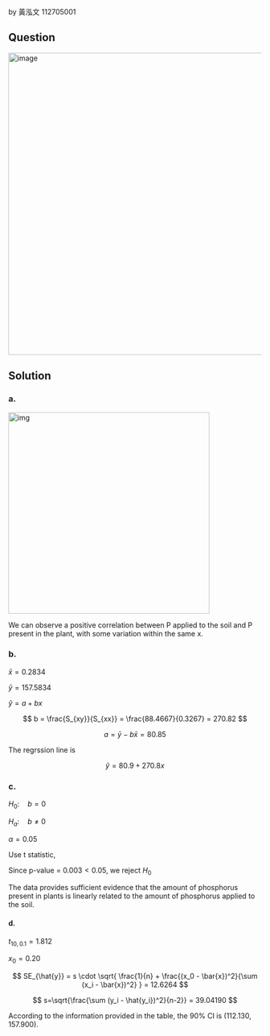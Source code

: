 by 黃泓文 112705001

## Question

<img width="600" alt="image" src="https://github.com/user-attachments/assets/9df38b5c-232a-45bf-82de-440627888ca0" />

## Solution

### a.

<img width="400" alt="img" src=https://github.com/user-attachments/assets/f2b9af53-37e0-4dd9-b2dc-73d80a3c0315/>

We can observe a positive correlation between P applied to the soil and P present in the plant, with some variation within the same x.

### b.

$\bar{x}=0.2834$

$\bar{y}=157.5834$

$\hat{y} =  a + bx$

$$
b = \frac{S_{xy}}{S_{xx}} = \frac{88.4667}{0.3267} = 270.82
$$

$$
a = \bar{y}-b\bar{x} =  80.85
$$

The regrssion line is 

$$
\hat{y} = 80.9 + 270.8x
$$

### c.

$H_0: \quad b = 0$  

$H_a: \quad b \neq 0$  

$\alpha = 0.05$

Use t statistic,

Since p-value = $0.003 < 0.05$, we reject $H_0$

The data provides sufficient evidence that the amount of phosphorus present in plants is linearly related to the amount of phosphorus applied to the soil.

#### d.


$t_{10,0.1} = 1.812$

$x_0 = 0.20$

$$
SE_{\hat{y}} = s \cdot \sqrt{ \frac{1}{n} + \frac{(x_0 - \bar{x})^2}{\sum (x_i - \bar{x})^2} } = 12.6264
$$

$$
s=\sqrt{\frac{\sum (y_i - \hat{y_i})^2}{n-2}} = 39.04190
$$

According to the information provided in the table, the 90% CI is $(112.130, 157.900)$.



